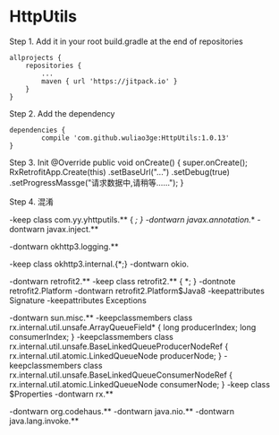 # HttpUtils

Step 1. Add it in your root build.gradle at the end of repositories

	allprojects {
		repositories {
			...
			maven { url 'https://jitpack.io' }
		}
	}
	
Step 2. Add the dependency

	dependencies {
	        compile 'com.github.wuliao3ge:HttpUtils:1.0.13'
	}
	
Step 3. Init
    @Override
    public void onCreate() {
        super.onCreate();
        RxRetrofitApp.Create(this)
                .setBaseUrl("...")
                .setDebug(true)
                .setProgressMassge("请求数据中,请稍等……");
    }

Step 4. 混淆

-keep class com.yy.yhttputils.** { *; }
-dontwarn javax.annotation.**
-dontwarn javax.inject.**

-dontwarn okhttp3.logging.**

-keep class okhttp3.internal.{*;}
-dontwarn okio.

-dontwarn retrofit2.**
-keep class retrofit2.** { *; }
-dontnote retrofit2.Platform
-dontwarn retrofit2.Platform$Java8
-keepattributes Signature
-keepattributes Exceptions

-dontwarn sun.misc.**
-keepclassmembers class rx.internal.util.unsafe.ArrayQueueField* {
    long producerIndex; long consumerIndex;
 }
 -keepclassmembers class rx.internal.util.unsafe.BaseLinkedQueueProducerNodeRef {
 rx.internal.util.atomic.LinkedQueueNode producerNode;
 }
 -keepclassmembers class rx.internal.util.unsafe.BaseLinkedQueueConsumerNodeRef {
  rx.internal.util.atomic.LinkedQueueNode consumerNode;
  }
-keep class $Properties
 -dontwarn rx.**

-dontwarn org.codehaus.**
-dontwarn java.nio.**
-dontwarn java.lang.invoke.**
